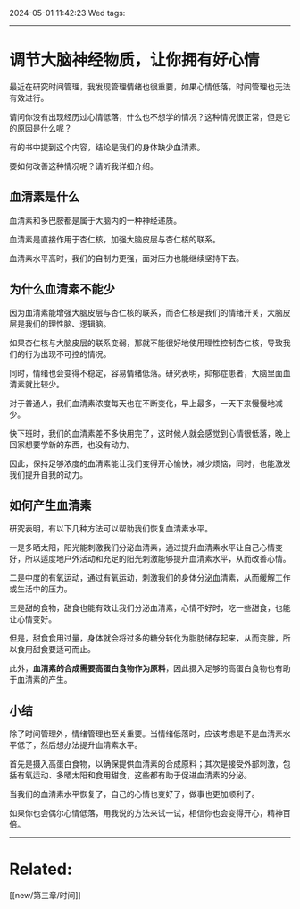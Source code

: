 2024-05-01 11:42:23 Wed 
tags: 

----
# 调节大脑神经物质，让你拥有好心情

最近在研究时间管理，我发现管理情绪也很重要，如果心情低落，时间管理也无法有效进行。  

请问你没有出现经历过心情低落，什么也不想学的情况？这种情况很正常，但是它的原因是什么呢？

有的书中提到这个内容，结论是我们的身体缺少血清素。

要如何改善这种情况呢？请听我详细介绍。

## 血清素是什么

血清素和多巴胺都是属于大脑内的一种神经递质。

血清素是直接作用于杏仁核，加强大脑皮层与杏仁核的联系。

血清素水平高时，我们的自制力更强，面对压力也能继续坚持下去。

## 为什么血清素不能少

因为血清素能增强大脑皮层与杏仁核的联系，而杏仁核是我们的情绪开关，大脑皮层是我们的理性脑、逻辑脑。

如果杏仁核与大脑皮层的联系变弱，那就不能很好地使用理性控制杏仁核，导致我们的行为出现不可控的情况。

同时，情绪也会变得不稳定，容易情绪低落。研究表明，抑郁症患者，大脑里面血清素就比较少。

对于普通人，我们血清素浓度每天也在不断变化，早上最多，一天下来慢慢地减少。

快下班时，我们的血清素差不多快用完了，这时候人就会感觉到心情很低落，晚上回家想要学新的东西，也没有动力。

因此，保持足够浓度的血清素能让我们变得开心愉快，减少烦恼，同时，也能激发我们提升自我的动力。

## 如何产生血清素

研究表明，有以下几种方法可以帮助我们恢复血清素水平。

一是多晒太阳，阳光能刺激我们分泌血清素，通过提升血清素水平让自己心情变好，所以适度地户外活动和充足的阳光刺激能够提升血清素水平，从而改善心情。

二是中度的有氧运动，通过有氧运动，刺激我们的身体分泌血清素，从而缓解工作或生活中的压力。

三是甜的食物，甜食也能有效让我们分泌血清素，心情不好时，吃一些甜食，也能让心情变好。

但是，甜食食用过量，身体就会将过多的糖分转化为脂肪储存起来，从而变胖，所以食用甜食要适可而止。

此外，**血清素的合成需要高蛋白食物作为原料**，因此摄入足够的高蛋白食物也有助于血清素的产生。

## 小结

除了时间管理外，情绪管理也至关重要。当情绪低落时，应该考虑是不是血清素水平低了，然后想办法提升血清素水平。

首先是摄入高蛋白食物，以确保提供血清素的合成原料；其次是接受外部刺激，包括有氧运动、多晒太阳和食用甜食，这些都有助于促进血清素的分泌。

当我们的血清素水平恢复了，自己的心情也变好了，做事也更加顺利了。

如果你也会偶尔心情低落，用我说的方法来试一试，相信你也会变得开心，精神百倍。

---
# Related:
[[new/第三章/时间]]